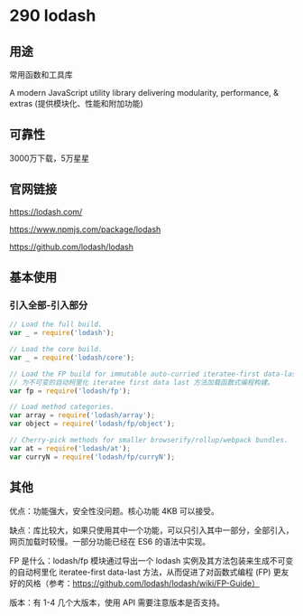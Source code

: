 # 290 lodash

## 用途

常用函数和工具库

A modern JavaScript utility library delivering modularity, performance, & extras (提供模块化、性能和附加功能)

## 可靠性

3000万下载，5万星星

## 官网链接

https://lodash.com/

https://www.npmjs.com/package/lodash

https://github.com/lodash/lodash


## 基本使用

### 引入全部-引入部分

```js
// Load the full build.
var _ = require('lodash');

// Load the core build.
var _ = require('lodash/core');

// Load the FP build for immutable auto-curried iteratee-first data-last methods.
// 为不可变的自动柯里化 iteratee first data last 方法加载函数式编程构建。
var fp = require('lodash/fp');

// Load method categories.
var array = require('lodash/array');
var object = require('lodash/fp/object');

// Cherry-pick methods for smaller browserify/rollup/webpack bundles.
var at = require('lodash/at');
var curryN = require('lodash/fp/curryN');
```

## 其他

优点：功能强大，安全性没问题。核心功能 4KB 可以接受。

缺点：库比较大，如果只使用其中一个功能，可以只引入其中一部分，全部引入，网页加载时较慢。一部分功能已经在 ES6 的语法中实现。

FP 是什么：lodash/fp 模块通过导出一个 lodash 实例及其方法包装来生成不可变的自动柯里化 iteratee-first data-last 方法，从而促进了对函数式编程 (FP) 更友好的风格（参考：https://github.com/lodash/lodash/wiki/FP-Guide）

版本：有 1-4 几个大版本，使用 API 需要注意版本是否支持。

